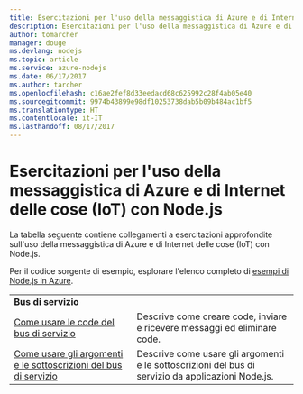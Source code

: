 ```yaml
---
title: Esercitazioni per l'uso della messaggistica di Azure e di Internet delle cose (IoT) con Node.js
description: Esercitazioni per l'uso della messaggistica di Azure e di Internet delle cose (IoT) con Node.js.
author: tomarcher
manager: douge
ms.devlang: nodejs
ms.topic: article
ms.service: azure-nodejs
ms.date: 06/17/2017
ms.author: tarcher
ms.openlocfilehash: c16ae2fef8d33eedacd68c625992c28f4ab05e40
ms.sourcegitcommit: 9974b43899e98df10253738dab5b09b484ac1bf5
ms.translationtype: HT
ms.contentlocale: it-IT
ms.lasthandoff: 08/17/2017
---
```

# <a name="tutorials-for-using-azure-messaging-and-internet-of-things-iot-with-nodejs"></a>Esercitazioni per l'uso della messaggistica di Azure e di Internet delle cose (IoT) con Node.js

La tabella seguente contiene collegamenti a esercitazioni approfondite sull'uso della messaggistica di Azure e di Internet delle cose (IoT) con Node.js.

Per il codice sorgente di esempio, esplorare l'elenco completo di [esempi di Node.js in Azure](https://azure.microsoft.com/resources/samples/?term=nodejs).

| | |
|---|---|
| **Bus di servizio** ||
| [Come usare le code del bus di servizio](http://docs.microsoft.com/azure/service-bus-messaging/service-bus-nodejs-how-to-use-queues?toc=/azure/node/toc.json&bc=/azure/node/toc.json) | Descrive come creare code, inviare e ricevere messaggi ed eliminare code. |
| [Come usare gli argomenti e le sottoscrizioni del bus di servizio](http://docs.microsoft.com/azure/service-bus-messaging/service-bus-nodejs-how-to-use-topics-subscriptions?toc=/azure/node/toc.json&bc=/azure/node/toc.json) | Descrive come usare gli argomenti e le sottoscrizioni del bus di servizio da applicazioni Node.js. |
